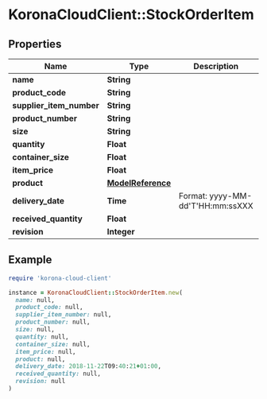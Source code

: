 # KoronaCloudClient::StockOrderItem

## Properties

| Name | Type | Description | Notes |
| ---- | ---- | ----------- | ----- |
| **name** | **String** |  | [optional] |
| **product_code** | **String** |  | [optional] |
| **supplier_item_number** | **String** |  | [optional] |
| **product_number** | **String** |  | [optional] |
| **size** | **String** |  | [optional] |
| **quantity** | **Float** |  | [optional] |
| **container_size** | **Float** |  | [optional] |
| **item_price** | **Float** |  | [optional] |
| **product** | [**ModelReference**](ModelReference.md) |  | [optional] |
| **delivery_date** | **Time** | Format: yyyy-MM-dd&#39;T&#39;HH:mm:ssXXX | [optional] |
| **received_quantity** | **Float** |  | [optional] |
| **revision** | **Integer** |  | [optional] |

## Example

```ruby
require 'korona-cloud-client'

instance = KoronaCloudClient::StockOrderItem.new(
  name: null,
  product_code: null,
  supplier_item_number: null,
  product_number: null,
  size: null,
  quantity: null,
  container_size: null,
  item_price: null,
  product: null,
  delivery_date: 2018-11-22T09:40:21+01:00,
  received_quantity: null,
  revision: null
)
```

